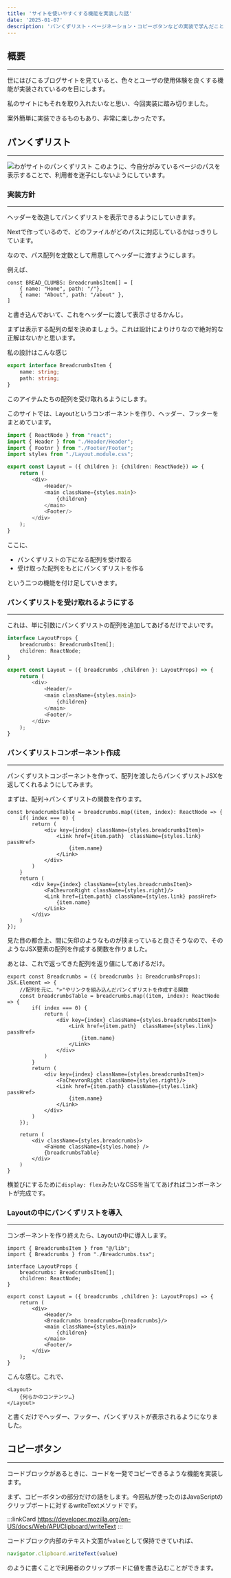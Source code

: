 ```yaml
---
title: 'サイトを使いやすくする機能を実装した話'
date: '2025-01-07'
description: 'パンくずリスト・ページネーション・コピーボタンなどの実装で学んだこと'
---
```


## 概要
---
世にはびこるブログサイトを見ていると、色々とユーザの使用体験を良くする機能が実装されているのを目にします。

私のサイトにもそれを取り入れたいなと思い、今回実装に踏み切りました。

案外簡単に実装できるものもあり、非常に楽しかったです。

## パンくずリスト
---
![わがサイトのパンくずリスト](/article/06/01.png)
このように、今自分がみているページのパスを表示することで、利用者を迷子にしないようにしています。

### 実装方針
---
ヘッダーを改造してパンくずリストを表示できるようにしていきます。

Nextで作っているので、どのファイルがどのパスに対応しているかはっきりしています。

なので、パス配列を定数として用意してヘッダーに渡すようにします。

例えば、
```tsx /src/app/about
const BREAD_CLUMBS: BreadcrumbsItem[] = [
    { name: "Home", path: "/"},
    { name: "About", path: "/about" },
]
```
と書き込んでおいて、これをヘッダーに渡して表示させるかんじ。

まずは表示する配列の型を決めましょう。これは設計によりけりなので絶対的な正解はないかと思います。

私の設計はこんな感じ
```ts /src/lib/type/breadcrumbs.ts
export interface BreadcrumbsItem {
    name: string;
    path: string;
}
```
このアイテムたちの配列を受け取れるようにします。

このサイトでは、Layoutというコンポーネントを作り、ヘッダー、フッターをまとめています。
```ts 従来のLayout.tsx
import { ReactNode } from "react";
import { Header } from "./Header/Header";
import { Footnr } from "./Footer/Footer";
import styles from "./Layout.module.css";

export const Layout = ({ children }: {children: ReactNode}) => {
    return (
        <div>
            <Header/>
            <main className={styles.main}>
                {children}
            </main>
            <Footer/>
        </div>
    );
}
```
ここに、
- パンくずリストの下になる配列を受け取る
- 受け取った配列をもとにパンくずリストを作る

という二つの機能を付け足していきます。

### パンくずリストを受け取れるようにする
---
これは、単に引数にパンくずリストの配列を追加してあげるだけでよいです。

```ts Layout.tsx
interface LayoutProps {
    breadcrumbs: BreadcrumbsItem[];
    children: ReactNode;
}

export const Layout = ({ breadcrumbs ,children }: LayoutProps) => {
    return (
        <div>
            <Header/>
            <main className={styles.main}>
                {children}
            </main>
            <Footer/>
        </div>
    );
}
```

### パンくずリストコンポーネント作成
---
パンくずリストコンポーネントを作って、配列を渡したらパンくずリストJSXを返してくれるようにしてみます。

まずは、配列→パンくずリストの関数を作ります。
```tsx Breadcrumbs.tsx
const breadcrumbsTable = breadcrumbs.map((item, index): ReactNode => {
    if( index === 0) {
        return (
            <div key={index} className={styles.breadcrumbsItem}>
                <Link href={item.path}  className={styles.link} passHref>
                    {item.name}
                </Link>
            </div>
        )
    }
    return (
        <div key={index} className={styles.breadcrumbsItem}>
            <FaChevronRight className={styles.right}/>
            <Link href={item.path} className={styles.link} passHref>
                {item.name}
            </Link>
        </div>
    )
});
```
見た目の都合上、間に矢印のようなものが挟まっていると良さそうなので、そのようなJSX要素の配列を作成する関数を作りました。

あとは、これで返ってきた配列を返り値にしてあげるだけ。

```tsx Layout.tsx
export const Breadcrumbs = ({ breadcrumbs }: BreadcrumbsProps): JSX.Element => {
    //配列を元に、">"やリンクを組み込んだパンくずリストを作成する関数
    const breadcrumbsTable = breadcrumbs.map((item, index): ReactNode => {
        if( index === 0) {
            return (
                <div key={index} className={styles.breadcrumbsItem}>
                    <Link href={item.path}  className={styles.link} passHref>
                        {item.name}
                    </Link>
                </div>
            )
        }
        return (
            <div key={index} className={styles.breadcrumbsItem}>
                <FaChevronRight className={styles.right}/>
                <Link href={item.path} className={styles.link} passHref>
                    {item.name}
                </Link>
            </div>
        )
    });
    
    return (
        <div className={styles.breadcrumbs}>
            <FaHome className={styles.home} />
            {breadcrumbsTable}
        </div>
    )
}
```
横並びにするために``display: flex``みたいなCSSを当ててあげればコンポーネントが完成です。

### Layoutの中にパンくずリストを導入
---
コンポーネントを作り終えたら、Layoutの中に導入します。
```tsx Layout.tsx
import { BreadcrumbsItem } from "@/lib";
import { Breadcrumbs } from "./Breadcrumbs.tsx";

interface LayoutProps {
    breadcrumbs: BreadcrumbsItem[];
    children: ReactNode;
}

export const Layout = ({ breadcrumbs ,children }: LayoutProps) => {
    return (
        <div>
            <Header/>
            <Breadcrumbs breadcrumbs={breadcrumbs}/>
            <main className={styles.main}>
                {children}
            </main>
            <Footer/>
        </div>
    );
}
```
こんな感じ。これで、
```tsx
<Layout>
    {何らかのコンテンツ…}
</Layout>
```
と書くだけでヘッダー、フッター、パンくずリストが表示されるようになりました。

## コピーボタン
---
コードブロックがあるときに、コードを一発でコピーできるような機能を実装します。

まず、コピーボタンの部分だけの話をします。今回私が使ったのはJavaScriptのクリップボートに対するwriteTextメソッドです。

:::linkCard
https://developer.mozilla.org/en-US/docs/Web/API/Clipboard/writeText
:::

コードブロック内部のテキスト文面が``value``として保持できていれば、
```ts
navigator.clipboard.writeText(value)
```
のように書くことで利用者のクリップボードに値を書き込むことができます。

